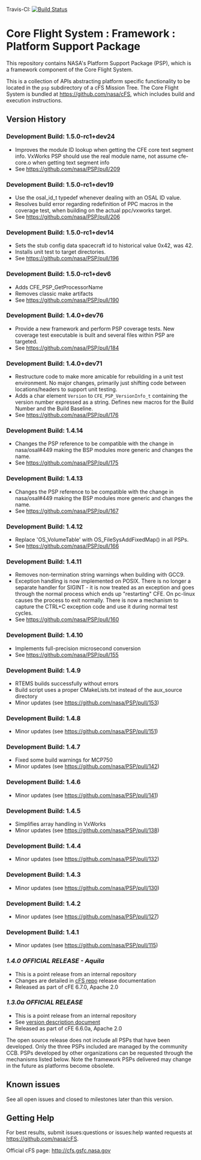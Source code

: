 Travis-CI: [![Build Status](https://travis-ci.com/nasa/PSP.svg)](https://travis-ci.com/nasa/PSP)

# Core Flight System : Framework : Platform Support Package

This repository contains NASA's Platform Support Package (PSP), which is a framework component of the Core Flight System.

This is a collection of APIs abstracting platform specific functionality to be located in the `psp` subdirectory of a cFS Mission Tree. The Core Flight System is bundled at <https://github.com/nasa/cFS>, which includes build and execution instructions.

## Version History

### Development Build: 1.5.0-rc1+dev24

- Improves the module ID lookup when getting the CFE core text segment info. VxWorks PSP should use the real module name, not assume cfe-core.o when getting text segment info
- See <https://github.com/nasa/PSP/pull/209>

### Development Build: 1.5.0-rc1+dev19

- Use the osal_id_t typedef whenever dealing with an OSAL ID value.
- Resolves build error regarding redefinition of PPC macros in the coverage test, when building on the actual ppc/vxworks target.
- See <https://github.com/nasa/PSP/pull/206>

### Development Build: 1.5.0-rc1+dev14

- Sets the stub config data spacecraft id to historical value 0x42, was 42.
- Installs unit test to target directories.
- See <https://github.com/nasa/PSP/pull/196>

### Development Build: 1.5.0-rc1+dev6

- Adds CFE_PSP_GetProcessorName
- Removes classic make artifacts
- See <https://github.com/nasa/PSP/pull/190>

### Development Build: 1.4.0+dev76

- Provide a new framework and perform PSP coverage tests. New coverage test executable is built and several files within PSP are targeted.
- See <https://github.com/nasa/PSP/pull/184>

### Development Build: 1.4.0+dev71

- Restructure code to make more amicable for rebuilding in a unit test environment. No major changes, primarily just shifting code between locations/headers to support unit testing.
-  Adds a char element `Version` to `CFE_PSP_VersionInfo_t` containing the version number expressed as a string. Defines new macros for the Build Number and the Build Baseline.
- See <https://github.com/nasa/PSP/pull/176>

### Development Build: 1.4.14

- Changes the PSP reference to be compatible with the change in nasa/osal#449 making the BSP modules more generic and changes the name.
- See <https://github.com/nasa/PSP/pull/175>

### Development Build: 1.4.13

- Changes the PSP reference to be compatible with the change in nasa/osal#449 making the BSP modules more generic and changes the name.
- See <https://github.com/nasa/PSP/pull/167>

### Development Build: 1.4.12

- Replace 'OS_VolumeTable' with OS_FileSysAddFixedMap() in all PSPs.
- See <https://github.com/nasa/PSP/pull/166>

### Development Build: 1.4.11

- Removes non-termination string warnings when building with GCC9.
- Exception handling is now implemented on POSIX. There is no longer a separate handler for SIGINT - it is now treated as an exception and goes through the normal process which ends up "restarting" CFE. On pc-linux causes the process to exit normally. There is now a mechanism to capture the CTRL+C exception code and use it during normal test cycles.
- See <https://github.com/nasa/PSP/pull/160>

### Development Build: 1.4.10

- Implements full-precision microsecond conversion
- See <https://github.com/nasa/PSP/pull/155>

### Development Build: 1.4.9

- RTEMS builds successfully without errors
- Build script uses a proper CMakeLists.txt instead of the aux_source directory
- Minor updates (see <https://github.com/nasa/PSP/pull/153>)

### Development Build: 1.4.8

- Minor updates (see <https://github.com/nasa/PSP/pull/151>)

### Development Build: 1.4.7

- Fixed some build warnings for MCP750
- Minor updates (see <https://github.com/nasa/PSP/pull/142>)

### Development Build: 1.4.6

- Minor updates (see <https://github.com/nasa/PSP/pull/141>)

### Development Build: 1.4.5

- Simplifies array handling in VxWorks
- Minor updates (see <https://github.com/nasa/PSP/pull/138>)

### Development Build: 1.4.4

- Minor updates (see <https://github.com/nasa/PSP/pull/132>)

### Development Build: 1.4.3

- Minor updates (see <https://github.com/nasa/PSP/pull/130>)

### Development Build: 1.4.2

- Minor updates (see <https://github.com/nasa/PSP/pull/127>)

### Development Build: 1.4.1

- Minor updates (see <https://github.com/nasa/PSP/pull/115>)

### **_1.4.0 OFFICIAL RELEASE - Aquila_**

- This is a point release from an internal repository
- Changes are detailed in [cFS repo](https://github.com/nasa/cFS) release documentation
- Released as part of cFE 6.7.0, Apache 2.0

### **_1.3.0a OFFICIAL RELEASE_**

- This is a point release from an internal repository
- See [version description document](https://github.com/nasa/PSP/blob/v1.3.0a/doc/PSP%201.3.0.0%20Version%20Description%20Document.pdf)
- Released as part of cFE 6.6.0a, Apache 2.0

The open source release does not include all PSPs that have been developed. Only the three PSPs included are managed by the community CCB. PSPs developed by other organizations can be requested through the mechanisms listed below. Note the framework PSPs delivered may change in the future as platforms become obsolete.

## Known issues

See all open issues and closed to milestones later than this version.

## Getting Help

For best results, submit issues:questions or issues:help wanted requests at <https://github.com/nasa/cFS>.

Official cFS page: <http://cfs.gsfc.nasa.gov>
